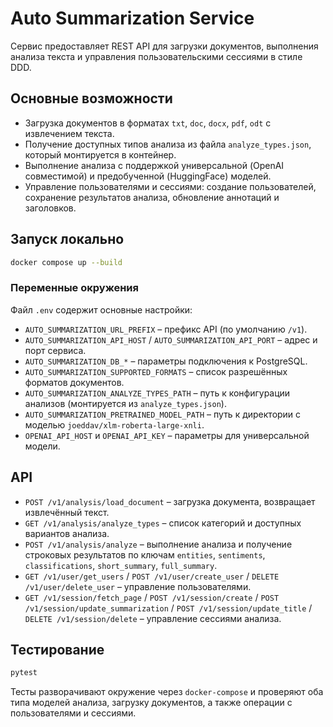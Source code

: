 # Auto Summarization Service

Сервис предоставляет REST API для загрузки документов, выполнения анализа текста и управления пользовательскими сессиями в стиле DDD.

## Основные возможности

- Загрузка документов в форматах `txt`, `doc`, `docx`, `pdf`, `odt` с извлечением текста.
- Получение доступных типов анализа из файла `analyze_types.json`, который монтируется в контейнер.
- Выполнение анализа с поддержкой универсальной (OpenAI совместимой) и предобученной (HuggingFace) моделей.
- Управление пользователями и сессиями: создание пользователей, сохранение результатов анализа, обновление аннотаций и заголовков.

## Запуск локально

```bash
docker compose up --build
```

### Переменные окружения

Файл `.env` содержит основные настройки:

- `AUTO_SUMMARIZATION_URL_PREFIX` – префикс API (по умолчанию `/v1`).
- `AUTO_SUMMARIZATION_API_HOST` / `AUTO_SUMMARIZATION_API_PORT` – адрес и порт сервиса.
- `AUTO_SUMMARIZATION_DB_*` – параметры подключения к PostgreSQL.
- `AUTO_SUMMARIZATION_SUPPORTED_FORMATS` – список разрешённых форматов документов.
- `AUTO_SUMMARIZATION_ANALYZE_TYPES_PATH` – путь к конфигурации анализов (монтируется из `analyze_types.json`).
- `AUTO_SUMMARIZATION_PRETRAINED_MODEL_PATH` – путь к директории с моделью `joeddav/xlm-roberta-large-xnli`.
- `OPENAI_API_HOST` и `OPENAI_API_KEY` – параметры для универсальной модели.

## API

- `POST /v1/analysis/load_document` – загрузка документа, возвращает извлечённый текст.
- `GET /v1/analysis/analyze_types` – список категорий и доступных вариантов анализа.
- `POST /v1/analysis/analyze` – выполнение анализа и получение строковых результатов по ключам `entities`, `sentiments`, `classifications`, `short_summary`, `full_summary`.
- `GET /v1/user/get_users` / `POST /v1/user/create_user` / `DELETE /v1/user/delete_user` – управление пользователями.
- `GET /v1/session/fetch_page` / `POST /v1/session/create` / `POST /v1/session/update_summarization` / `POST /v1/session/update_title` / `DELETE /v1/session/delete` – управление сессиями анализа.

## Тестирование

```bash
pytest
```

Тесты разворачивают окружение через `docker-compose` и проверяют оба типа моделей анализа, загрузку документов, а также операции с пользователями и сессиями.
